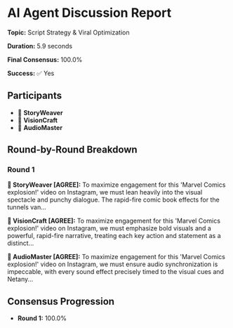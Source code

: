 # AI Agent Discussion Report

**Topic:** Script Strategy & Viral Optimization

**Duration:** 5.9 seconds

**Final Consensus:** 100.0%

**Success:** ✅ Yes

## Participants

- 📝 **StoryWeaver**
- 🎨 **VisionCraft**
- 🎵 **AudioMaster**

## Round-by-Round Breakdown

### Round 1

**📝 StoryWeaver [AGREE]:** To maximize engagement for this 'Marvel Comics explosion!' video on Instagram, we must lean heavily into the visual spectacle and punchy dialogue. The rapid-fire comic book effects for the tunnels van...

**🎨 VisionCraft [AGREE]:** To maximize engagement for this 'Marvel Comics explosion!' video on Instagram, we must emphasize bold visuals and a powerful, rapid-fire narrative, treating each key action and statement as a distinct...

**🎵 AudioMaster [AGREE]:** To maximize engagement for this 'Marvel Comics explosion!' video on Instagram, we must ensure audio synchronization is impeccable, with every sound effect precisely timed to the visual cues and Netany...

## Consensus Progression

- **Round 1:** 100.0%
